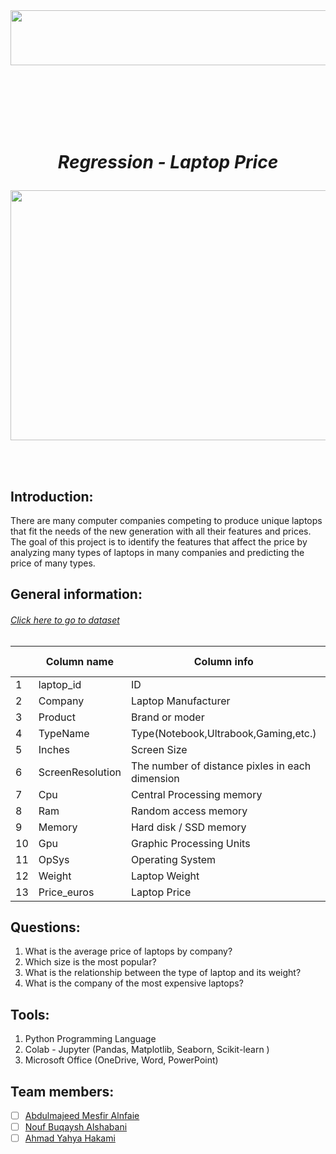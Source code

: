 
<img align="right" width="600" height="88" src="https://user-images.githubusercontent.com/90325060/143451566-329ef167-ee74-4980-a480-111845082bfe.PNG">


\
&nbsp;
\
&nbsp;

\
&nbsp;
\
&nbsp;


 # <p  align="center">  *Regression - Laptop Price* </p>

<p align="center">
  <img width="560" height="400" src='https://user-images.githubusercontent.com/90325060/143448928-4e2e8eb1-32eb-4254-9f6e-df341ea57c7c.png'>
</p>


\
&nbsp;

## Introduction:
There are many computer companies competing to produce unique laptops that fit the needs of the new generation with all their features and prices. The goal of this project is to identify the features that affect the price by analyzing many types of laptops in many companies and predicting the price of many types.

## General information:
 ###### [Click here to go to dataset](https://www.kaggle.com/muhammetvarl/laptop-price/)
|  | Column name | Column info  | Column type |
|-- |--|--| --|
|1| laptop_id | ID  | int64 |
|2|Company|Laptop Manufacturer|object|
|3|Product|Brand or moder|object|
|4|TypeName|Type(Notebook,Ultrabook,Gaming,etc.)|object|
|5|Inches|Screen Size|float64|
|6|ScreenResolution|The number of distance pixles in each dimension|object|
|7|Cpu|Central Processing memory|object|
|8|Ram|Random access memory|object|
|9|Memory|Hard disk / SSD memory|object|
|10|Gpu|Graphic Processing Units|object|
|11|OpSys|Operating System|object|
|12|Weight|Laptop Weight|object|
|13|Price_euros|Laptop Price|float64|



## Questions: <br/>
 1. What is the average price of laptops by company?
 2. Which size is the most popular?
 3. What is the relationship between the type of laptop and its weight?
 4. What is the company of the most expensive laptops?


## Tools:
1. Python Programming Language
2. Colab - Jupyter (Pandas, Matplotlib, Seaborn, Scikit-learn )
3. Microsoft Office (OneDrive, Word, PowerPoint)


## Team members:
- [ ]  [Abdulmajeed Mesfir Alnfaie](https://github.com/AbdulamjeedAlnefaie)
- [ ]  [Nouf Buqaysh Alshabani](https://github.com/Noufalshabani)
- [ ]  [Ahmad Yahya Hakami](https://github.com/AhmadHakami)
